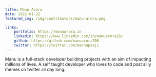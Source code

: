 ```yaml
---
title: Manu Arora
date: 2022-01-22
featured_img: /img/contributors/manu-arora.png

links: 
    portfolio: https://manuarora.in
    linkedin: https://www.linkedin.com/in/manuarora28/
    github: https://github.com/manuarora700
    twitter: https://twitter.com/mannupaaji
---
```


Manu is a full-stack developer building projects with an aim of impacting millions of lives. A self taught developer who loves to code and post silly memes on twitter all day long.